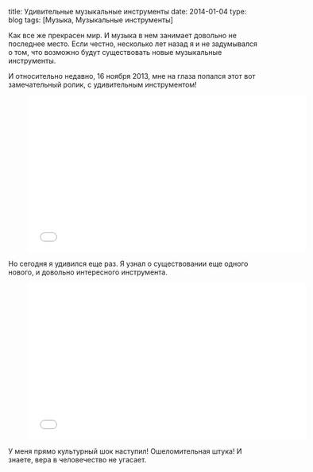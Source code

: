 title: Удивительные музыкальные инструменты
date: 2014-01-04
type: blog
tags: [Музыка, Музыкальные инструменты]

Как все же прекрасен мир. И музыка в нем занимает довольно не последнее место. Если честно, несколько лет назад я и не задумывался о том, что возможно будут существовать новые музыкальные инструменты.

И относительно недавно, 16 ноября 2013, мне на глаза попался этот вот замечательный ролик, с удивительным инструментом!

<figure>
    <div class="if"><iframe width="560" height="315" src="//www.youtube.com/embed/fthnmsp7QVA" frameborder="0" allowfullscreen></iframe></div>
</figure>

Но сегодня я удивился еще раз. Я узнал о существовании еще одного нового, и довольно интересного инструмента.

<figure>
    <div class="if"><iframe width="560" height="315" src="//www.youtube.com/embed/hP-Tzq3hFgQ" frameborder="0" allowfullscreen></iframe></div>
</figure>

У меня прямо культурный шок наступил! Ошеломительная штука! И знаете, вера в человечество не угасает. 